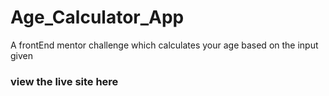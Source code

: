 # Age_Calculator_App
A frontEnd mentor challenge which calculates your age based on the input given

### view the live site here


